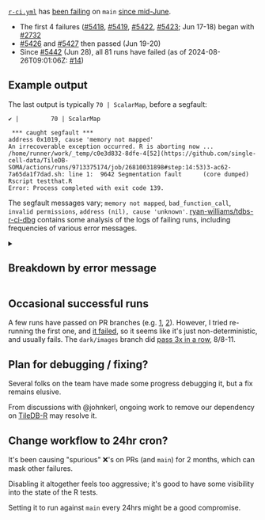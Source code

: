 [`r-ci.yml`] has [been failing][r-ci.yml main] on `main` [since mid-June][r-ci.yml main pg4].

- The first 4 failures ([#5418], [#5419], [#5422], [#5423]; Jun 17-18) began with [#2732]
- [#5426] and [#5427] then passed (Jun 19-20)
- Since [#5442] (Jun 28), all 81 runs have failed (as of 2024-08-26T09:01:06Z: [#14](https://github.com/ryan-williams/tdbs-r-ci-dbg/actions/runs/10556837816))


## Example output
The last output is typically `70 | ScalarMap`, before a segfault:

```
✔ |         70 | ScalarMap                                                      

 *** caught segfault ***
address 0x1019, cause 'memory not mapped'
An irrecoverable exception occurred. R is aborting now ...
/home/runner/work/_temp/c0e3d832-8dfe-4[52](https://github.com/single-cell-data/TileDB-SOMA/actions/runs/9713375174/job/26810031898#step:14:53)3-ac62-7a65da1f7dad.sh: line 1:  9642 Segmentation fault      (core dumped) Rscript testthat.R
Error: Process completed with exit code 139.
```

The segfault messages vary; `memory not mapped`, `bad_function_call`, `invalid permissions`, `address (nil), cause 'unknown'`. [ryan-williams/tdbs-r-ci-dbg] contains some analysis of the logs of failing runs, including frequencies of various error messages.

<!-- summary -->
<details>
<summary><h2>Breakdown by error message</h2></summary>

*Updated at 2024-08-28T09:00:52Z (by [#16](https://github.com/ryan-williams/tdbs-r-ci-dbg/actions/runs/10593541484))*

### "memory not mapped"
Seen 52x, most recently [#5816](https://github.com/single-cell-data/TileDB-SOMA/actions/runs/10519498453) (at 2024-08-23T03:41):
```
 *** caught segfault ***
address <ADDRESS>, cause 'memory not mapped'
An irrecoverable exception occurred. R is aborting now ...
/home/runner/work/_temp/<UUID>.sh: line <LINE>:  <ID> Segmentation fault      (core dumped)
##[error]Process completed with exit code 139.
```

<details>
<summary>All runs</summary>

[#5419](https://github.com/single-cell-data/TileDB-SOMA/actions/runs/9569392325), [#5422](https://github.com/single-cell-data/TileDB-SOMA/actions/runs/9570984555), [#5423](https://github.com/single-cell-data/TileDB-SOMA/actions/runs/9572000964), [#5442](https://github.com/single-cell-data/TileDB-SOMA/actions/runs/9713375174), [#5444](https://github.com/single-cell-data/TileDB-SOMA/actions/runs/9715377508), [#5449](https://github.com/single-cell-data/TileDB-SOMA/actions/runs/9765104519), [#5451](https://github.com/single-cell-data/TileDB-SOMA/actions/runs/9766661484), [#5452](https://github.com/single-cell-data/TileDB-SOMA/actions/runs/9783707917), [#5464](https://github.com/single-cell-data/TileDB-SOMA/actions/runs/9814785558), [#5476](https://github.com/single-cell-data/TileDB-SOMA/actions/runs/9843704609), [#5486](https://github.com/single-cell-data/TileDB-SOMA/actions/runs/9881520849), [#5492](https://github.com/single-cell-data/TileDB-SOMA/actions/runs/9898053170), [#5512](https://github.com/single-cell-data/TileDB-SOMA/actions/runs/9943039058), [#5521](https://github.com/single-cell-data/TileDB-SOMA/actions/runs/9956624972), [#5523](https://github.com/single-cell-data/TileDB-SOMA/actions/runs/9959470218), [#5537](https://github.com/single-cell-data/TileDB-SOMA/actions/runs/10062825179), [#5538](https://github.com/single-cell-data/TileDB-SOMA/actions/runs/10064864542), [#5552](https://github.com/single-cell-data/TileDB-SOMA/actions/runs/10068043764), [#5559](https://github.com/single-cell-data/TileDB-SOMA/actions/runs/10114098472), [#5563](https://github.com/single-cell-data/TileDB-SOMA/actions/runs/10145229614), [#5571](https://github.com/single-cell-data/TileDB-SOMA/actions/runs/10154003557), [#5582](https://github.com/single-cell-data/TileDB-SOMA/actions/runs/10184466683), [#5586](https://github.com/single-cell-data/TileDB-SOMA/actions/runs/10185561956), [#5588](https://github.com/single-cell-data/TileDB-SOMA/actions/runs/10187783322), [#5602](https://github.com/single-cell-data/TileDB-SOMA/actions/runs/10220416866), [#5603](https://github.com/single-cell-data/TileDB-SOMA/actions/runs/10221334974), [#5604](https://github.com/single-cell-data/TileDB-SOMA/actions/runs/10222002953), [#5605](https://github.com/single-cell-data/TileDB-SOMA/actions/runs/10222392700), [#5618](https://github.com/single-cell-data/TileDB-SOMA/actions/runs/10256362597), [#5621](https://github.com/single-cell-data/TileDB-SOMA/actions/runs/10256549397), [#5623](https://github.com/single-cell-data/TileDB-SOMA/actions/runs/10256798425), [#5634](https://github.com/single-cell-data/TileDB-SOMA/actions/runs/10259083987), [#5635](https://github.com/single-cell-data/TileDB-SOMA/actions/runs/10266982650), [#5640](https://github.com/single-cell-data/TileDB-SOMA/actions/runs/10271470311), [#5641](https://github.com/single-cell-data/TileDB-SOMA/actions/runs/10271526049), [#5644](https://github.com/single-cell-data/TileDB-SOMA/actions/runs/10271742122), [#5646](https://github.com/single-cell-data/TileDB-SOMA/actions/runs/10273278390), [#5648](https://github.com/single-cell-data/TileDB-SOMA/actions/runs/10273437144), [#5686](https://github.com/single-cell-data/TileDB-SOMA/actions/runs/10322976724), [#5690](https://github.com/single-cell-data/TileDB-SOMA/actions/runs/10324940140), [#5693](https://github.com/single-cell-data/TileDB-SOMA/actions/runs/10325537082), [#5696](https://github.com/single-cell-data/TileDB-SOMA/actions/runs/10353181772), [#5698](https://github.com/single-cell-data/TileDB-SOMA/actions/runs/10354763678), [#5706](https://github.com/single-cell-data/TileDB-SOMA/actions/runs/10370712907), [#5711](https://github.com/single-cell-data/TileDB-SOMA/actions/runs/10377466816), [#5727](https://github.com/single-cell-data/TileDB-SOMA/actions/runs/10389017953), [#5736](https://github.com/single-cell-data/TileDB-SOMA/actions/runs/10395151073), [#5743](https://github.com/single-cell-data/TileDB-SOMA/actions/runs/10421656279), [#5784](https://github.com/single-cell-data/TileDB-SOMA/actions/runs/10456036061), [#5785](https://github.com/single-cell-data/TileDB-SOMA/actions/runs/10456041903), [#5808](https://github.com/single-cell-data/TileDB-SOMA/actions/runs/10510490374), [#5816](https://github.com/single-cell-data/TileDB-SOMA/actions/runs/10519498453)
</details>

### "bad_function_call"
Seen 12x, most recently [#5820](https://github.com/single-cell-data/TileDB-SOMA/actions/runs/10528783730) (at 2024-08-23T16:04):
```
terminate called after throwing an instance of 'std::bad_function_call'
  what():  bad_function_call
/home/runner/work/_temp/<UUID>.sh: line <LINE>:  <ID> Aborted                 (core dumped)
##[error]Process completed with exit code 134.
```

<details>
<summary>All runs</summary>

[#5467](https://github.com/single-cell-data/TileDB-SOMA/actions/runs/9841072036), [#5527](https://github.com/single-cell-data/TileDB-SOMA/actions/runs/9977611518), [#5560](https://github.com/single-cell-data/TileDB-SOMA/actions/runs/10117378964), [#5615](https://github.com/single-cell-data/TileDB-SOMA/actions/runs/10255002395), [#5637](https://github.com/single-cell-data/TileDB-SOMA/actions/runs/10267534162), [#5654](https://github.com/single-cell-data/TileDB-SOMA/actions/runs/10277228833), [#5673](https://github.com/single-cell-data/TileDB-SOMA/actions/runs/10309133151), [#5707](https://github.com/single-cell-data/TileDB-SOMA/actions/runs/10371391793), [#5738](https://github.com/single-cell-data/TileDB-SOMA/actions/runs/10407106592), [#5764](https://github.com/single-cell-data/TileDB-SOMA/actions/runs/10434687662), [#5786](https://github.com/single-cell-data/TileDB-SOMA/actions/runs/10456055740), [#5820](https://github.com/single-cell-data/TileDB-SOMA/actions/runs/10528783730)
</details>

### "invalid permissions"
Seen 12x, most recently [#5790](https://github.com/single-cell-data/TileDB-SOMA/actions/runs/10472816543) (at 2024-08-20T13:45):
```
 *** caught segfault ***
address <ADDRESS>, cause 'invalid permissions'
An irrecoverable exception occurred. R is aborting now ...
/home/runner/work/_temp/<UUID>.sh: line <LINE>:  <ID> Segmentation fault      (core dumped)
##[error]Process completed with exit code 139.
```

<details>
<summary>All runs</summary>

[#5418](https://github.com/single-cell-data/TileDB-SOMA/actions/runs/9556822939), [#5459](https://github.com/single-cell-data/TileDB-SOMA/actions/runs/9797654194), [#5518](https://github.com/single-cell-data/TileDB-SOMA/actions/runs/9946090074), [#5556](https://github.com/single-cell-data/TileDB-SOMA/actions/runs/10086755545), [#5568](https://github.com/single-cell-data/TileDB-SOMA/actions/runs/10153626673), [#5616](https://github.com/single-cell-data/TileDB-SOMA/actions/runs/10255244523), [#5688](https://github.com/single-cell-data/TileDB-SOMA/actions/runs/10323602584), [#5714](https://github.com/single-cell-data/TileDB-SOMA/actions/runs/10378035547), [#5724](https://github.com/single-cell-data/TileDB-SOMA/actions/runs/10379617881), [#5729](https://github.com/single-cell-data/TileDB-SOMA/actions/runs/10389105432), [#5737](https://github.com/single-cell-data/TileDB-SOMA/actions/runs/10405130321), [#5790](https://github.com/single-cell-data/TileDB-SOMA/actions/runs/10472816543)
</details>

### "address (nil), cause 'unknown'"
Seen 7x, most recently [#5787](https://github.com/single-cell-data/TileDB-SOMA/actions/runs/10457457425) (at 2024-08-19T16:45):
```
 *** caught segfault ***
address (nil), cause 'unknown'
An irrecoverable exception occurred. R is aborting now ...
/home/runner/work/_temp/<UUID>.sh: line <LINE>:  <ID> Segmentation fault      (core dumped)
##[error]Process completed with exit code 139.
```

<details>
<summary>All runs</summary>

[#5511](https://github.com/single-cell-data/TileDB-SOMA/actions/runs/9941795268), [#5532](https://github.com/single-cell-data/TileDB-SOMA/actions/runs/10060281551), [#5550](https://github.com/single-cell-data/TileDB-SOMA/actions/runs/10066011138), [#5657](https://github.com/single-cell-data/TileDB-SOMA/actions/runs/10287520744), [#5746](https://github.com/single-cell-data/TileDB-SOMA/actions/runs/10421787401), [#5750](https://github.com/single-cell-data/TileDB-SOMA/actions/runs/10422557720), [#5787](https://github.com/single-cell-data/TileDB-SOMA/actions/runs/10457457425)
</details>


</details>
<!-- /summary -->

## Occasional successful runs
A few runs have passed on PR branches (e.g. [1][success 1], [2][success 2]). However, I tried re-running the first one, and [it failed][re-run fail], so it seems like it's just non-deterministic, and usually fails. The `dark/images` branch did [pass 3x in a row][dark/images], 8/8-11.

## Plan for debugging / fixing?
Several folks on the team have made some progress debugging it, but a fix remains elusive.

From discussions with @johnkerl, ongoing work to remove our dependency on [TileDB-R] may resolve it.

## Change workflow to 24hr cron?
It's been causing "spurious" ❌'s on PRs (and `main`) for 2 months, which can mask other failures.

Disabling it altogether feels too aggressive; it's good to have some visibility into the state of the R tests.

Setting it to run against `main` every 24hrs might be a good compromise.


[`r-ci.yml`]: https://github.com/single-cell-data/TileDB-SOMA/blob/main/.github/workflows/r-ci.yml
[r-ci.yml main]: https://github.com/single-cell-data/TileDB-SOMA/actions/workflows/r-ci.yml?query=branch%3Amain
[r-ci.yml main pg4]: https://github.com/single-cell-data/TileDB-SOMA/actions/workflows/r-ci.yml?page=4&query=branch%3Amain

[#2732]: https://github.com/single-cell-data/TileDB-SOMA/pull/2732
[#5418]: https://github.com/single-cell-data/TileDB-SOMA/actions/runs/9556822939/job/26342845586
[#5419]: https://github.com/single-cell-data/TileDB-SOMA/actions/runs/9569392325/job/26381831676
[#5422]: https://github.com/single-cell-data/TileDB-SOMA/actions/runs/9570984555/job/26386986713
[#5423]: https://github.com/single-cell-data/TileDB-SOMA/actions/runs/9572000964/job/26390342033
[#5426]: https://github.com/single-cell-data/TileDB-SOMA/actions/runs/9586331976
[#5427]: https://github.com/single-cell-data/TileDB-SOMA/actions/runs/9600608992
[#5442]: https://github.com/single-cell-data/TileDB-SOMA/actions/runs/9713375174/job/26810031898

[ryan-williams/tdbs-r-ci-dbg]: https://github.com/ryan-williams/tdbs-r-ci-dbg
[success 1]: https://github.com/single-cell-data/TileDB-SOMA/actions/runs/10409702331/job/28829913594
[re-run fail]: https://github.com/single-cell-data/TileDB-SOMA/actions/runs/10409702331/job/28860675487#step:14:51
[success 2]: https://github.com/single-cell-data/TileDB-SOMA/actions/runs/10394844539
[dark/images]: https://github.com/single-cell-data/TileDB-SOMA/actions/workflows/r-ci.yml?query=branch%3Adark%2Fimages
[TileDB-R]: https://github.com/TileDB-Inc/TileDB-R












